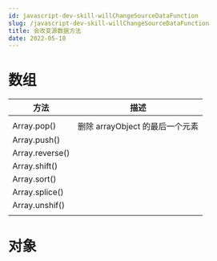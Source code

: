 ```yaml
---
id: javascript-dev-skill-willChangeSourceDataFunction
slug: /javascript-dev-skill-willChangeSourceDataFunction
title: 会改变源数据方法
date: 2022-05-10
---
```

# 数组

| 方法              | 描述                     |
| --------------- | ---------------------- |
|                 |                        |
| Array.pop()     | 删除 arrayObject 的最后一个元素 |
| Array.push()    |                        |
| Array.reverse() |                        |
| Array.shift()   |                        |
| Array.sort()    |                        |
| Array.splice()  |                        |
| Array.unshif()  |                        |
|                 |                        |

# 对象